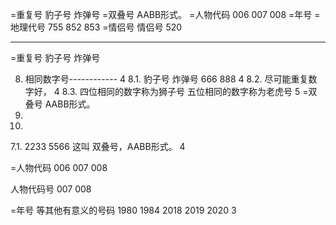 
=重复号  豹子号 炸弹号
=双叠号 AABB形式。
=人物代码 006 007  008
=年号
=地理代号 755 852 853
=情侣号  情侣号 520


-----------------------------
=重复号  豹子号 炸弹号



8. 相同数字号------------	4
   8.1. 豹子号 炸弹号  666  888	4
   8.2. 尽可能重复数字好，	4
   8.3. 四位相同的数字称为狮子号 五位相同的数字称为老虎号	5
=双叠号 AABB形式。
9. 
10. 
   7.1. 2233 5566 这叫 双叠号，AABB形式。	4



=人物代码 006 007  008

人物代码号 007 008

=年号 等其他有意义的号码 1980 1984  2018 2019 2020	3
